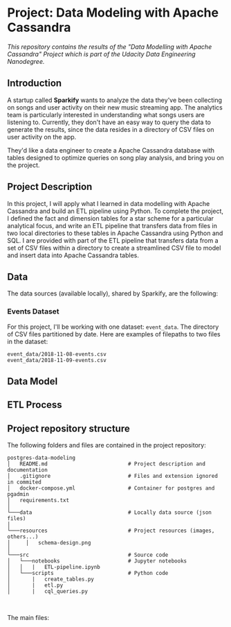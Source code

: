 # Project: Data Modeling with Apache Cassandra

_This repository contains the results of the "Data Modelling with Apache Cassandra" Project which is part of the Udacity Data Engineering Nanodegree._

## Introduction
A startup called **Sparkify** wants to analyze the data they've been collecting on songs and user activity on their new music streaming app. The analytics team is particularly interested in understanding what songs users are listening to. Currently, they don't have an easy way to query the data to generate the results, since the data resides in a directory of CSV files on user activity on the app.

They'd like a data engineer to create a Apache Cassandra database with tables designed to optimize queries on song play analysis, and bring you on the project.


## Project Description
In this project, I will apply what I learned in data modelling with Apache Cassandra and build an ETL pipeline using Python. To complete the project, I defined the fact and dimension tables for a star scheme for a particular analytical focus, and write an ETL pipeline that transfers data from files in two local directories to these tables in Apache Cassandra using Python and SQL. I are provided with part of the ETL pipeline that transfers data from a set of CSV files within a directory to create a streamlined CSV file to model and insert data into Apache Cassandra tables.


## Data

The data sources (available locally), shared by Sparkify, are the following:

### Events Dataset
For this project, I'll be working with one dataset: `event_data`. The directory of CSV files partitioned by date. Here are examples of filepaths to two files in the dataset:

```
event_data/2018-11-08-events.csv
event_data/2018-11-09-events.csv
```

## Data Model

## ETL Process

## Project repository structure
The following folders and files are contained in the project repository:

```
postgres-data-modeling
│   README.md                          # Project description and documentation
│   .gitignore                         # Files and extension ignored in commited
│   docker-compose.yml                 # Container for postgres and pgadmin
│   requirements.txt        
│
└───data                               # Locally data source (json files)
│   
└───resources                          # Project resources (images, others...)
│     │   schema-design.png        
│   
└───src                                # Source code
│   └───notebooks                      # Jupyter notebooks
│   │   |   ETL-pipeline.ipynb
│   └───scripts                        # Python code
│       |   create_tables.py
│       |   etl.py 
│       |   cql_queries.py
```

<br/>

The main files: